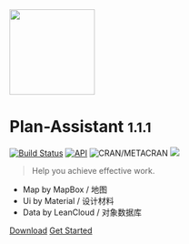 
<img src="https://i.loli.net/2019/05/26/5cea9bdf9020a96716.png" width = "150" height = "150" div align=center />

# Plan-Assistant <small>1.1.1</small>


[![Build Status](https://jenkins.frytea.com/buildStatus/icon?job=PlanAssistant)](https://jenkins.frytea.com/job/PlanAssistant/)
[![API](https://img.shields.io/badge/API-28%2B-brightgreen.svg?style=flat)](https://android-arsenal.com/api?level=28)
![CRAN/METACRAN](https://img.shields.io/cran/l/devtools.svg?color=green&label=LIcanse&logo=green&logoColor=red)
[![](https://img.shields.io/badge/作者博客-frytea.com-green.svg)](https://frytea.com)  

> Help you achieve effective work.

- Map by MapBox / 地图
- Ui by Material / 设计材料
- Data by LeanCloud / 对象数据库

[Download](http://fir.im/xm19?release_id=5d76767ef945486b4887d325&fir_source=GitHub&fir_campaign=GitHub)
[Get Started](Quick-Start.md)
